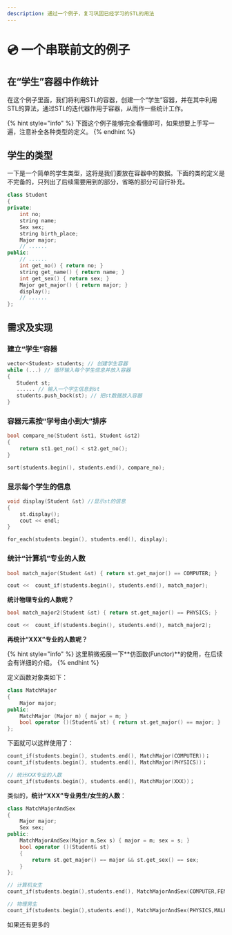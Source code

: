 ```yaml
---
description: 通过一个例子，复习巩固已经学习的STL的用法
---
```


# 💿 一个串联前文的例子

## 在“学生”容器中作统计

在这个例子里面，我们将利用STL的容器，创建一个“学生”容器，并在其中利用STL的算法，通过STL的迭代器作用于容器，从而作一些统计工作。

{% hint style="info" %}
下面这个例子能够完全看懂即可，如果想要上手写一遍，注意补全各种类型的定义。
{% endhint %}

## 学生的类型

一下是一个简单的学生类型，这将是我们要放在容器中的数据。下面的类的定义是不完备的，只列出了后续需要用到的部分，省略的部分可自行补充。

```cpp
class Student
{
private:
    int no;
    string name;
    Sex sex;
    string birth_place;
    Major major; 
    // ......
public:
    // ......
    int get_no() { return no; }
    string get_name() { return name; }
    int get_sex() { return sex; }
    Major get_major() { return major; }
    display();
    // ......
};
```

## 需求及实现

### 建立“学生”容器

```cpp
vector<Student> students; // 创建学生容器
while (...) // 循环输入每个学生信息并放入容器
{
   Student st;
   ...... // 输入一个学生信息到st
   students.push_back(st); // 把st数据放入容器
}
```

### 容器元素按“学号由小到大”排序

```cpp
bool compare_no(Student &st1, Student &st2)
{
    return st1.get_no() < st2.get_no();
}
```

```cpp
sort(students.begin(), students.end(), compare_no);
```

### 显示每个学生的信息

```cpp
void display(Student &st) //显示st的信息
{
    st.display();
    cout << endl; 
}
```

```cpp
for_each(students.begin(), students.end(), display);
```

### 统计“计算机”专业的人数

```cpp
bool match_major(Student &st) { return st.get_major() == COMPUTER; }
```

```cpp
cout <<  count_if(students.begin(), students.end(), match_major);
```

**统计物理专业的人数呢？**

```cpp
bool match_major2(Student &st) { return st.get_major() == PHYSICS; }
```

```cpp
cout <<  count_if(students.begin(), students.end(), match_major2);
```

**再统计“XXX”专业的人数呢？**

{% hint style="info" %}
这里稍微拓展一下**仿函数(Functor)**的使用，在后续会有详细的介绍。
{% endhint %}

定义函数对象类如下：

```cpp
class MatchMajor
{
    Major major;
public:
    MatchMajor (Major m) { major = m; }
    bool operator ()(Student& st) { return st.get_major() == major; }
};
```

下面就可以这样使用了：

```cpp
count_if(students.begin(), students.end(), MatchMajor(COMPUTER))；
count_if(students.begin(), students.end(), MatchMajor(PHYSICS))；

// 统计XXX专业的人数
count_if(students.begin(), students.end(), MatchMajor(XXX))；
```

类似的，**统计“XXX”专业男生/女生的人数**：

```cpp
class MatchMajorAndSex
{  
    Major major;
    Sex sex;
public:
    MatchMajorAndSex(Major m,Sex s) { major = m; sex = s; }
    bool operator ()(Student& st)
    { 
        return st.get_major() == major && st.get_sex() == sex;
    }
};
```

```cpp
// 计算机女生
count_if(students.begin(),students.end(), MatchMajorAndSex(COMPUTER,FEMALE));

// 物理男生
count_if(students.begin(),students.end(), MatchMajorAndSex(PHYSICS,MALE))；
```

如果还有更多的









